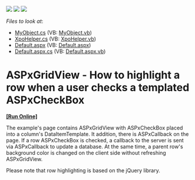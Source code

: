 <!-- default badges list -->
![](https://img.shields.io/endpoint?url=https://codecentral.devexpress.com/api/v1/VersionRange/128534477/13.1.7%2B)
[![](https://img.shields.io/badge/Open_in_DevExpress_Support_Center-FF7200?style=flat-square&logo=DevExpress&logoColor=white)](https://supportcenter.devexpress.com/ticket/details/E4919)
[![](https://img.shields.io/badge/📖_How_to_use_DevExpress_Examples-e9f6fc?style=flat-square)](https://docs.devexpress.com/GeneralInformation/403183)
<!-- default badges end -->
<!-- default file list -->
*Files to look at*:

* [MyObject.cs](./CS/WebSite/App_Code/MyObject.cs) (VB: [MyObject.vb](./VB/WebSite/App_Code/MyObject.vb))
* [XpoHelper.cs](./CS/WebSite/App_Code/XpoHelper.cs) (VB: [XpoHelper.vb](./VB/WebSite/App_Code/XpoHelper.vb))
* [Default.aspx](./CS/WebSite/Default.aspx) (VB: [Default.aspx](./VB/WebSite/Default.aspx))
* [Default.aspx.cs](./CS/WebSite/Default.aspx.cs) (VB: [Default.aspx.vb](./VB/WebSite/Default.aspx.vb))
<!-- default file list end -->
# ASPxGridView - How to highlight a row when a user checks a templated ASPxCheckBox
<!-- run online -->
**[[Run Online]](https://codecentral.devexpress.com/e4919/)**
<!-- run online end -->


<p>The example's page contains ASPxGridView with ASPxCheckBox placed into a column's DataItemTemplate. It addition, there is ASPxCallback on the page. If a row ASPxCheckBox is checked, a callback to the server is sent via ASPxCallback to update a database. At the same time, a parent row's background color is changed on the client side without refreshing ASPxGridView.</p><p>Please note that row highlighting is based on the jQuery library.</p>

<br/>


